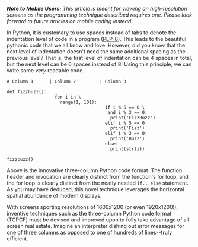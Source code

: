 ___Note to Mobile Users:__ This article is meant for viewing on high-resolution screens as the programming technique described requires one. Please look forward to future articles on mobile coding instead._

In Python, it is customary to use spaces instead of tabs to denote the indentation level of code in a program ([PEP-8](http://www.python.org/dev/peps/pep-0008/)). This leads to the beautiful pythonic code that we all know and love. However, did you know that the next level of indentation doesn't need the same additional spacing as the previous level? That is, the first level of indentation can be 4 spaces in total, but the next level can be 6 spaces instead of 8! Using this principle, we can write some _very_ readable code.

	
    # Column 1      | Column 2         | Column 3
    
    def fizzbuzz():
                      for i in \
                        range(1, 101):
                                         if i % 5 == 0 \
                                          and i % 3 == 0:
                                           print('FizzBuzz')
                                         elif i % 5 == 0:
                                           print('Fizz')
                                         elif i % 3 == 0:
                                           print('Buzz')
                                         else:
                                           print(str(i))
                                           
	fizzbuzz()
    
                              
Above is the innovative three-column Python code format. The function header and invocation are clearly distinct from the function's for loop, and the for loop is clearly distinct from the neatly nestled `if...else` statement. As you may have deduced, this novel technique leverages the horizontal spatial abundance of modern displays.

With screens sporting resolutions of 1600x1200 (or even 1920x1200!), inventive techniques such as the three-column Python code format (TCPCF) must be devised and improved upon to fully take advantage of all screen real estate. Imagine an interpreter dishing out error messages for one of three columns as opposed to one of hundreds of lines--truly efficient.
